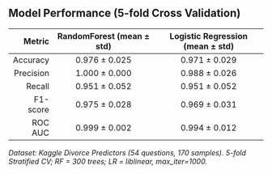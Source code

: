 ## Model Performance (5-fold Cross Validation)

| Metric     | RandomForest (mean ± std) | Logistic Regression (mean ± std) |
|-----------:|:--------------------------:|:---------------------------------:|
| Accuracy   | 0.976 ± 0.025             | 0.971 ± 0.029                    |
| Precision  | 1.000 ± 0.000             | 0.988 ± 0.026                    |
| Recall     | 0.951 ± 0.052             | 0.951 ± 0.052                    |
| F1-score   | 0.975 ± 0.028             | 0.969 ± 0.031                    |
| ROC AUC    | 0.999 ± 0.002             | 0.994 ± 0.012                    |

*Dataset: Kaggle Divorce Predictors (54 questions, 170 samples). 5-fold Stratified CV; RF = 300 trees; LR = liblinear, max_iter=1000.*
